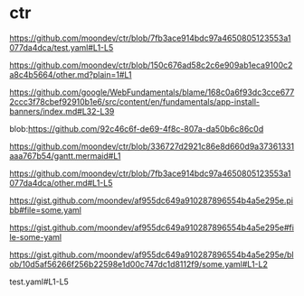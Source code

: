 # ctr

https://github.com/moondev/ctr/blob/7fb3ace914bdc97a4650805123553a1077da4dca/test.yaml#L1-L5

https://github.com/moondev/ctr/blob/150c676ad58c2c6e909ab1eca9100c2a8c4b5664/other.md?plain=1#L1

https://github.com/google/WebFundamentals/blame/168c0a6f93dc3cce6772ccc3f78cbef92910b1e6/src/content/en/fundamentals/app-install-banners/index.md#L32-L39

blob:https://github.com/92c46c6f-de69-4f8c-807a-da50b6c86c0d

https://github.com/moondev/ctr/blob/336727d2921c86e8d660d9a37361331aaa767b54/gantt.mermaid#L1


https://github.com/moondev/ctr/blob/7fb3ace914bdc97a4650805123553a1077da4dca/other.md#L1-L5

https://gist.github.com/moondev/af955dc649a910287896554b4a5e295e.pibb#file=some.yaml

https://gist.github.com/moondev/af955dc649a910287896554b4a5e295e#file-some-yaml

https://gist.github.com/moondev/af955dc649a910287896554b4a5e295e/blob/10d5af56266f256b22598e1d00c747dc1d8112f9/some.yaml#L1-L2

test.yaml#L1-L5
